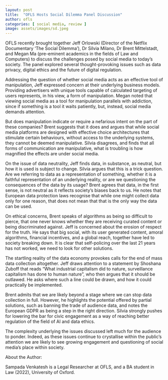 ```yaml
---
layout: post
title:  "OFLS Hosts Social Dilemma Panel Discussion"
author: ofls
categories: [ social media, review ]
image: assets/images/sd.jpeg
---
```

OFLS recently brought together Jeff Orlowski (Director of the Netflix Documentary ‘The Social Dilemma’), Dr Silvia Milano, Dr Brent Mittelstadt, and Megan Ma (pre-eminent academics in the fields of Law and Computers) to discuss the challenges posed by social media to today’s society. The panel explored several thought-provoking issues such as data privacy, digital ethics and the future of digital regulation.

Addressing the question of whether social media acts as an effective tool of manipulation, Jeff expressed concern at their underlying business models. Providing advertisers with unique tools capable of calculated targeting of users represents, in his view, a form of manipulation. Megan noted that viewing social media as a tool for manipulation parallels with addiction, since if something is a tool it waits patiently, but, instead, social media demands attention.

But does manipulation indicate or require a nefarious intent on the part of these companies? Brent suggests that it does and argues that while social media platforms are designed with effective choice architectures that stimulate certain behaviours, without access to the underlying systems, they cannot be deemed manipulative. Silvia disagrees, and finds that all forms of communication are manipulative, what is troubling is how magnified the effects are under social media.

On the issue of data neutrality, Jeff finds data, in substance, as neutral, but how it is used is subject to change. Silvia argues that this is a trick question. Are we referring to data as a representation of something, whether it is a faithful representation of an underlying reality, or are we questioning the consequences of the data by its usage? Brent agrees that data, in the first sense, is not neutral as it reflects society’s biases back to us. He notes that European data protection laws recognise that while one might collect data only for one reason, that does not mean that that is the only way the data can be used.

On ethical concerns, Brent speaks of algorithms as being so difficult to pierce, that one never knows whether they are receiving curated content or being discriminated against. Jeff is concerned about the erosion of respect for the truth. He says that big social, with its user generated content, amoral algorithms, financial incentives, and a global reach, together have led to society breaking down. It is clear that self-policing over the last 21 years has not worked, we need to look for other solutions.

The startling reality of the data economy provokes calls for the end of mass data collection altogether. Jeff draws attention to a statement by Shoshana Zuboff that reads “What industrial capitalism did to nature, surveillance capitalism has done to human nature”, who then argues that it should be outlawed. He asks where such a line could be drawn, and how it could practically be implemented.

Brent admits that we are likely beyond a stage where we can stop data collection in full. However, he highlights the potential offered by partial solutions, such as banning the trade of audience data, and notes the European GDPR as being a step in the right direction. Silvia strongly pushes for lowering the bar for civic engagement as a way of reaching better regulation of the field of AI and data ethics.

The complexity underlying the issues discussed left much for the audience to ponder. Indeed, as these issues continue to crystallise within the public’s attention we are likely to see growing engagement and questioning of social media’s place within society.

About the Author:

Sampada Venkatesh is a Legal Researcher at OFLS, and a BA student in Law (2022), University of Oxford.
